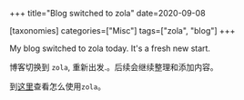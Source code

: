 +++
title="Blog switched to zola"
date=2020-09-08

[taxonomies]
categories=["Misc"]
tags=["zola", "blog"]
+++

My blog switched to zola today. It's a fresh new start.

博客切换到 `zola`, 重新出发.。后续会继续整理和添加内容。

到[这里](@/blog/it/intro-zola.md)查看怎么使用`zola`。

